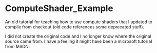 # ComputeShader_Example
An old tutorial for teaching how to use compute shaders that I updated to compile from checkout (old code references some deprecated stuff). 

I did not create the original code and I no longer know where the original source came from. I have a feeling it might have been a microsoft tutorial from MSDN.
